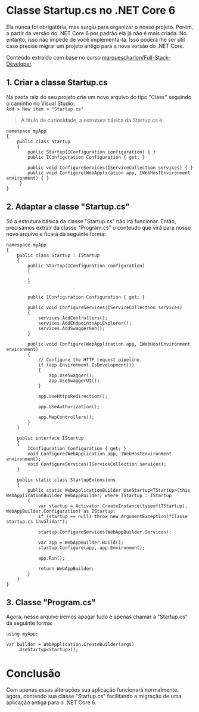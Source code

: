 # Classe Startup.cs no .NET Core 6
Ela nunca foi obrigatória, mas surgiu para organizar o nosso projeto. Porém, a partir da versão do .NET Core 6 por padrão ela já não é mais criada. No entanto, isso não impede de você implementá-la. Isso poderá lhe ser útil caso precise migrar um projeto antigo para a nova versão do .NET Core.

Conteúdo extraído com base no curso [marquescharlon/Full-Stack-Developer](https://github.com/marquescharlon/Full-Stack-Developer).

## 1. Criar a classe Startup.cs

Na pasta raiz do seu projeto crie um novo arquivo do tipo "Class" seguindo o caminho no Visual Studio: <br>
`Add > New item > "Startup.cs"`

> A título de curiosidade, a estrutura básica da Startup.cs é:

```
namespace myApp
{
    public class Startup
    {
        public Startup(IConfiguration configuration) { }
        public IConfiguration Configuration { get; }
        
        public void ConfigureServices(IServiceCollection services) { }
        public void Configure(WebApplication app, IWebHostEnvironment environment) { }
     }
}
```

## 2. Adaptar a classe "Startup.cs"
Só a estrutura básica da classe "Startup.cs" não irá funcionar. Então, precisamos extrair da classe "Program.cs" o conteúdo que virá para nosso novo arquivo e ficará da seguinte forma:

```
namespace myApp
{
    public class Startup : IStartup
    {
        public Startup(IConfiguration configuration)
        {

        }


        public IConfiguration Configuration { get; }

        public void ConfigureServices(IServiceCollection services)
        {
            services.AddControllers();
            services.AddEndpointsApiExplorer();
            services.AddSwaggerGen();
        }

        public void Configure(WebApplication app, IWebHostEnvironment environment)
        {
            // Configure the HTTP request pipeline.
            if (app.Environment.IsDevelopment())
            {
                app.UseSwagger();
                app.UseSwaggerUI();
            }

            app.UseHttpsRedirection();

            app.UseAuthorization();

            app.MapControllers();
        }
    }

    public interface IStartup
    {
        IConfiguration Configuration { get; }
        void Configure(WebApplication app, IWebHostEnvironment environment);
        void ConfigureServices(IServiceCollection services);
    }

    public static class StartupExtensions
    {
        public static WebApplicationBuilder UseStartup<TStartup>(this WebApplicationBuilder WebAppBuilder) where TStartup : IStartup
        {
            var startup = Activator.CreateInstance(typeof(TStartup), WebAppBuilder.Configuration) as IStartup;
            if (startup == null) throw new ArgumentException("Classe Startup.cs inválida!");

            startup.ConfigureServices(WebAppBuilder.Services);

            var app = WebAppBuilder.Build();
            startup.Configure(app, app.Environment);

            app.Run();

            return WebAppBuilder;
        }
    }
}
```

## 3. Classe "Program.cs"
Agora, nesse arquivo iremos apagar tudo e apenas chamar a "Startup.cs" da seguinte forma:

```
using myApp;

var builder = WebApplication.CreateBuilder(args)
    .UseStartup<Startup>();
```

# Conclusão
Com apenas essas alterações sua aplicação funcionará normalmente, agora, contendo sua classe "Startup.cs" facilitando a migração de uma aplicação antiga para o .NET Core 6.
